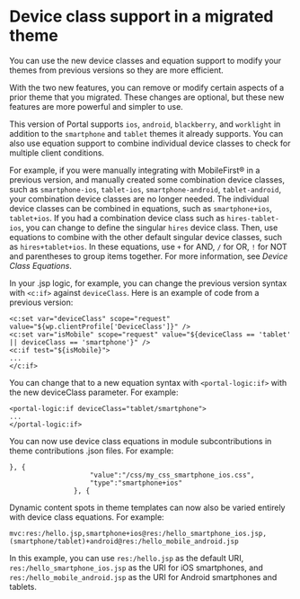 # Device class support in a migrated theme

You can use the new device classes and equation support to modify your themes from previous versions so they are more efficient.

With the two new features, you can remove or modify certain aspects of a prior theme that you migrated. These changes are optional, but these new features are more powerful and simpler to use.

This version of Portal supports `ios`, `android`, `blackberry`, and `worklight` in addition to the `smartphone` and `tablet` themes it already supports. You can also use equation support to combine individual device classes to check for multiple client conditions.

For example, if you were manually integrating with MobileFirst® in a previous version, and manually created some combination device classes, such as `smartphone-ios`, `tablet-ios`, `smartphone-android`, `tablet-android`, your combination device classes are no longer needed. The individual device classes can be combined in equations, such as `smartphone+ios`, `tablet+ios`. If you had a combination device class such as `hires-tablet-ios`, you can change to define the singular `hires` device class. Then, use equations to combine with the other default singular device classes, such as `hires+tablet+ios`. In these equations, use `+` for AND, `/` for OR, `!` for NOT and parentheses to group items together. For more information, see *Device Class Equations*.

In your .jsp logic, for example, you can change the previous version syntax with `<c:if>` against `deviceClass`. Here is an example of code from a previous version:

```
<c:set var="deviceClass" scope="request" value="${wp.clientProfile['DeviceClass']}" />
<c:set var="isMobile" scope="request" value="${deviceClass == 'tablet' || deviceClass == 'smartphone'}" />
<c:if test="${isMobile}">
...
</c:if>
```

You can change that to a new equation syntax with `<portal-logic:if>` with the new deviceClass parameter. For example:

```
<portal-logic:if deviceClass="tablet/smartphone">
...
</portal-logic:if>
```

You can now use device class equations in module subcontributions in theme contributions .json files. For example:

```
}, {
					"value":"/css/my_css_smartphone_ios.css",
					"type":"smartphone+ios"
				}, {
```

Dynamic content spots in theme templates can now also be varied entirely with device class equations. For example:

```
mvc:res:/hello.jsp,smartphone+ios@res:/hello_smartphone_ios.jsp,(smartphone/tablet)+android@res:/hello_mobile_android.jsp
```

In this example, you can use `res:/hello.jsp` as the default URI, `res:/hello_smartphone_ios.jsp` as the URI for iOS smartphones, and `res:/hello_mobile_android.jsp` as the URI for Android smartphones and tablets.



